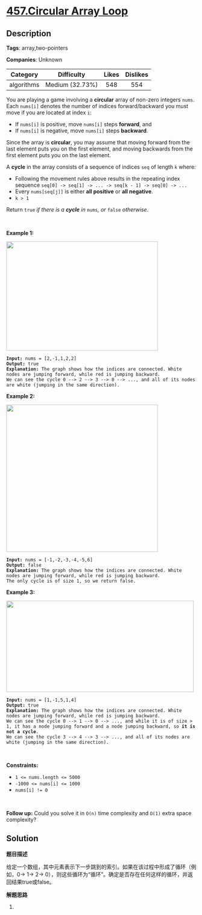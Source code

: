 # [457.Circular Array Loop](https://leetcode.com/problems/circular-array-loop/description/)

## Description

**Tags**: array,two-pointers

**Companies**: Unknown

|  Category  |   Difficulty    | Likes | Dislikes |
| :--------: | :-------------: | :---: | :------: |
| algorithms | Medium (32.73%) |  548  |   554    |

<p>You are playing a game involving a <strong>circular</strong> array of non-zero integers <code>nums</code>. Each <code>nums[i]</code> denotes the number of indices forward/backward you must move if you are located at index <code>i</code>:</p>
<ul>
  <li>If <code>nums[i]</code> is positive, move <code>nums[i]</code> steps <strong>forward</strong>, and</li>
  <li>If <code>nums[i]</code> is negative, move <code>nums[i]</code> steps <strong>backward</strong>.</li>
</ul>
<p>Since the array is <strong>circular</strong>, you may assume that moving forward from the last element puts you on the first element, and moving backwards from the first element puts you on the last element.</p>
<p>A <strong>cycle</strong> in the array consists of a sequence of indices <code>seq</code> of length <code>k</code> where:</p>
<ul>
  <li>Following the movement rules above results in the repeating index sequence <code>seq[0] -&gt; seq[1] -&gt; ... -&gt; seq[k - 1] -&gt; seq[0] -&gt; ...</code></li>
  <li>Every <code>nums[seq[j]]</code> is either <strong>all positive</strong> or <strong>all negative</strong>.</li>
  <li><code>k &gt; 1</code></li>
</ul>
<p>Return <code>true</code><em> if there is a <strong>cycle</strong> in </em><code>nums</code><em>, or </em><code>false</code><em> otherwise</em>.</p>
<p>&nbsp;</p>
<p><strong class="example">Example 1:</strong></p>
<img alt="" src="https://assets.leetcode.com/uploads/2022/09/01/img1.jpg" style="width: 402px; height: 289px;" />
<pre><code><strong>Input:</strong> nums = [2,-1,1,2,2]
<strong>Output:</strong> true
<strong>Explanation:</strong> The graph shows how the indices are connected. White nodes are jumping forward, while red is jumping backward.
We can see the cycle 0 --&gt; 2 --&gt; 3 --&gt; 0 --&gt; ..., and all of its nodes are white (jumping in the same direction).</code></pre>
<p><strong class="example">Example 2:</strong></p>
<img alt="" src="https://assets.leetcode.com/uploads/2022/09/01/img2.jpg" style="width: 402px; height: 390px;" />
<pre><code><strong>Input:</strong> nums = [-1,-2,-3,-4,-5,6]
<strong>Output:</strong> false
<strong>Explanation:</strong> The graph shows how the indices are connected. White nodes are jumping forward, while red is jumping backward.
The only cycle is of size 1, so we return false.</code></pre>
<p><strong class="example">Example 3:</strong></p>
<img alt="" src="https://assets.leetcode.com/uploads/2022/09/01/img3.jpg" style="width: 497px; height: 242px;" />
<pre><code><strong>Input:</strong> nums = [1,-1,5,1,4]
<strong>Output:</strong> true
<strong>Explanation:</strong> The graph shows how the indices are connected. White nodes are jumping forward, while red is jumping backward.
We can see the cycle 0 --&gt; 1 --&gt; 0 --&gt; ..., and while it is of size &gt; 1, it has a node jumping forward and a node jumping backward, so <strong>it is not a cycle</strong>.
We can see the cycle 3 --&gt; 4 --&gt; 3 --&gt; ..., and all of its nodes are white (jumping in the same direction).</code></pre>
<p>&nbsp;</p>
<p><strong>Constraints:</strong></p>
<ul>
  <li><code>1 &lt;= nums.length &lt;= 5000</code></li>
  <li><code>-1000 &lt;= nums[i] &lt;= 1000</code></li>
  <li><code>nums[i] != 0</code></li>
</ul>
<p>&nbsp;</p>
<p><strong>Follow up:</strong> Could you solve it in <code>O(n)</code> time complexity and <code>O(1)</code> extra space complexity?</p>

## Solution

**题目描述**

给定一个数组，其中元素表示下一步跳到的索引。如果在该过程中形成了循环（例如，0-> 1-> 2-> 0），则这些循环为“循环”。确定是否存在任何这样的循环，并返回结果true或false。

**解题思路**

1.
